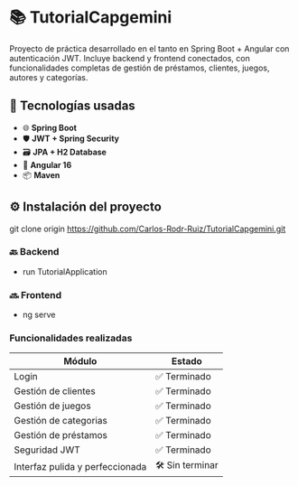 # 📚 TutorialCapgemini  
Proyecto de práctica desarrollado en el tanto en Spring Boot + Angular con autenticación JWT. Incluye backend y frontend conectados, con funcionalidades completas de gestión de préstamos, clientes, juegos, autores y categorías.  

## 🔧 Tecnologías usadas  
- 🌐 **Spring Boot**  
- 🛡️ **JWT + Spring Security**  
- 🗃️ **JPA + H2 Database**  
- 🧩 **Angular 16**  
- 📦 **Maven**  

## ⚙️ Instalación del proyecto  
git clone origin https://github.com/Carlos-Rodr-Ruiz/TutorialCapgemini.git

### 🔙 Backend  
- run TutorialApplication
### 🔜 Frontend  
- ng serve

### Funcionalidades realizadas

| **Módulo**                    | **Estado**          |
|-------------------------------|---------------------|
| Login                         | ✅ Terminado        |
| Gestión de clientes           | ✅ Terminado        |
| Gestión de juegos             | ✅ Terminado        |
| Gestión de categorias         | ✅ Terminado        |
| Gestión de préstamos          | ✅ Terminado        |
| Seguridad JWT                 | ✅ Terminado        |
| Interfaz pulida y perfeccionada | 🛠️ Sin terminar   |

